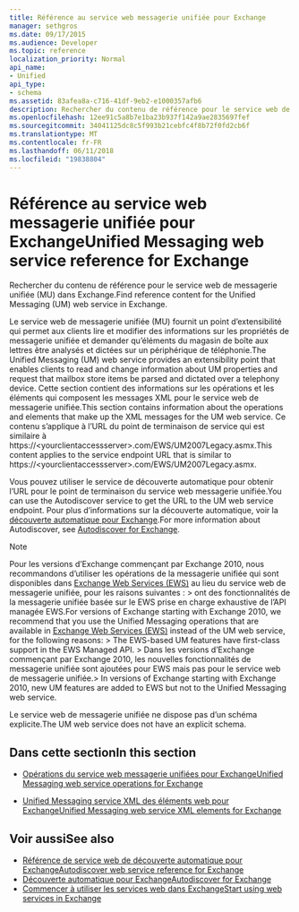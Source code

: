 ```yaml
---
title: Référence au service web messagerie unifiée pour Exchange
manager: sethgros
ms.date: 09/17/2015
ms.audience: Developer
ms.topic: reference
localization_priority: Normal
api_name:
- Unified
api_type:
- schema
ms.assetid: 83afea8a-c716-41df-9eb2-e1000357afb6
description: Rechercher du contenu de référence pour le service web de messagerie unifiée (MU) dans Exchange.
ms.openlocfilehash: 12ee91c5a8b7e1ba23b937f142a9ae2835697fef
ms.sourcegitcommit: 34041125dc8c5f993b21cebfc4f8b72f0fd2cb6f
ms.translationtype: MT
ms.contentlocale: fr-FR
ms.lasthandoff: 06/11/2018
ms.locfileid: "19838804"
---
```

# <a name="unified-messaging-web-service-reference-for-exchange"></a><span data-ttu-id="ddbcd-103">Référence au service web messagerie unifiée pour Exchange</span><span class="sxs-lookup"><span data-stu-id="ddbcd-103">Unified Messaging web service reference for Exchange</span></span>

<span data-ttu-id="ddbcd-104">Rechercher du contenu de référence pour le service web de messagerie unifiée (MU) dans Exchange.</span><span class="sxs-lookup"><span data-stu-id="ddbcd-104">Find reference content for the Unified Messaging (UM) web service in Exchange.</span></span>
  
<span data-ttu-id="ddbcd-105">Le service web de messagerie unifiée (MU) fournit un point d’extensibilité qui permet aux clients lire et modifier des informations sur les propriétés de messagerie unifiée et demander qu’éléments du magasin de boîte aux lettres être analysés et dictées sur un périphérique de téléphonie.</span><span class="sxs-lookup"><span data-stu-id="ddbcd-105">The Unified Messaging (UM) web service provides an extensibility point that enables clients to read and change information about UM properties and request that mailbox store items be parsed and dictated over a telephony device.</span></span> <span data-ttu-id="ddbcd-106">Cette section contient des informations sur les opérations et les éléments qui composent les messages XML pour le service web de messagerie unifiée.</span><span class="sxs-lookup"><span data-stu-id="ddbcd-106">This section contains information about the operations and elements that make up the XML messages for the UM web service.</span></span> <span data-ttu-id="ddbcd-107">Ce contenu s’applique à l’URL du point de terminaison de service qui est similaire à https://\<yourclientaccessserver\>.com/EWS/UM2007Legacy.asmx.</span><span class="sxs-lookup"><span data-stu-id="ddbcd-107">This content applies to the service endpoint URL that is similar to https://\<yourclientaccessserver\>.com/EWS/UM2007Legacy.asmx.</span></span> 
  
<span data-ttu-id="ddbcd-108">Vous pouvez utiliser le service de découverte automatique pour obtenir l’URL pour le point de terminaison du service web messagerie unifiée.</span><span class="sxs-lookup"><span data-stu-id="ddbcd-108">You can use the Autodiscover service to get the URL to the UM web service endpoint.</span></span> <span data-ttu-id="ddbcd-109">Pour plus d’informations sur la découverte automatique, voir la [découverte automatique pour Exchange](../exchange-web-services/autodiscover-for-exchange.md).</span><span class="sxs-lookup"><span data-stu-id="ddbcd-109">For more information about Autodiscover, see [Autodiscover for Exchange](../exchange-web-services/autodiscover-for-exchange.md).</span></span>
  
> [!NOTE]
>  <span data-ttu-id="ddbcd-110">Pour les versions d’Exchange commençant par Exchange 2010, nous recommandons d’utiliser les opérations de la messagerie unifiée qui sont disponibles dans [Exchange Web Services (EWS)](http://msdn.microsoft.com/library/60285497-0c4e-4e51-84e1-34dd6d89a5d8%28Office.15%29.aspx) au lieu du service web de messagerie unifiée, pour les raisons suivantes : > ont des fonctionnalités de la messagerie unifiée basée sur le EWS prise en charge exhaustive de l’API managée EWS.</span><span class="sxs-lookup"><span data-stu-id="ddbcd-110">For versions of Exchange starting with Exchange 2010, we recommend that you use the Unified Messaging operations that are available in [Exchange Web Services (EWS)](http://msdn.microsoft.com/library/60285497-0c4e-4e51-84e1-34dd6d89a5d8%28Office.15%29.aspx) instead of the UM web service, for the following reasons: >  The EWS-based UM features have first-class support in the EWS Managed API.</span></span> <span data-ttu-id="ddbcd-111">> Dans les versions d’Exchange commençant par Exchange 2010, les nouvelles fonctionnalités de messagerie unifiée sont ajoutées pour EWS mais pas pour le service web de messagerie unifiée.</span><span class="sxs-lookup"><span data-stu-id="ddbcd-111">>  In versions of Exchange starting with Exchange 2010, new UM features are added to EWS but not to the Unified Messaging web service.</span></span> 
  
<span data-ttu-id="ddbcd-112">Le service web de messagerie unifiée ne dispose pas d’un schéma explicite.</span><span class="sxs-lookup"><span data-stu-id="ddbcd-112">The UM web service does not have an explicit schema.</span></span>
  
## <a name="in-this-section"></a><span data-ttu-id="ddbcd-113">Dans cette section</span><span class="sxs-lookup"><span data-stu-id="ddbcd-113">In this section</span></span>
<span data-ttu-id="ddbcd-114"><a name="bk_InThisSection"> </a></span><span class="sxs-lookup"><span data-stu-id="ddbcd-114"></span></span>

- [<span data-ttu-id="ddbcd-115">Opérations du service web messagerie unifiées pour Exchange</span><span class="sxs-lookup"><span data-stu-id="ddbcd-115">Unified Messaging web service operations for Exchange</span></span>](unified-messaging-web-service-operations-for-exchange.md)
    
- [<span data-ttu-id="ddbcd-116">Unified Messaging service XML des éléments web pour Exchange</span><span class="sxs-lookup"><span data-stu-id="ddbcd-116">Unified Messaging web service XML elements for Exchange</span></span>](unified-messaging-web-service-xml-elements-for-exchange.md)
    
## <a name="see-also"></a><span data-ttu-id="ddbcd-117">Voir aussi</span><span class="sxs-lookup"><span data-stu-id="ddbcd-117">See also</span></span>

- [<span data-ttu-id="ddbcd-118">Référence de service web de découverte automatique pour Exchange</span><span class="sxs-lookup"><span data-stu-id="ddbcd-118">Autodiscover web service reference for Exchange</span></span>](autodiscover-web-service-reference-for-exchange.md)
- [<span data-ttu-id="ddbcd-119">Découverte automatique pour Exchange</span><span class="sxs-lookup"><span data-stu-id="ddbcd-119">Autodiscover for Exchange</span></span>](../exchange-web-services/autodiscover-for-exchange.md)
- [<span data-ttu-id="ddbcd-120">Commencer à utiliser les services web dans Exchange</span><span class="sxs-lookup"><span data-stu-id="ddbcd-120">Start using web services in Exchange</span></span>](../exchange-web-services/start-using-web-services-in-exchange.md)
    

